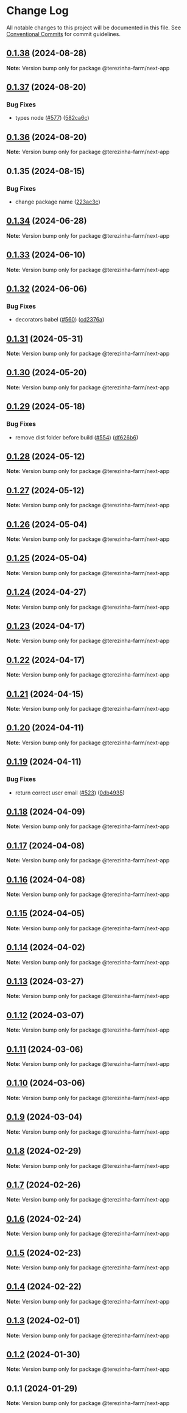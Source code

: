 # Change Log

All notable changes to this project will be documented in this file.
See [Conventional Commits](https://conventionalcommits.org) for commit guidelines.

## [0.1.38](https://github.com/ttoss/ttoss/compare/@terezinha-farm/next-app@0.1.37...@terezinha-farm/next-app@0.1.38) (2024-08-28)

**Note:** Version bump only for package @terezinha-farm/next-app

## [0.1.37](https://github.com/ttoss/ttoss/compare/@terezinha-farm/next-app@0.1.36...@terezinha-farm/next-app@0.1.37) (2024-08-20)

### Bug Fixes

- types node ([#577](https://github.com/ttoss/ttoss/issues/577)) ([582ca6c](https://github.com/ttoss/ttoss/commit/582ca6cd01f169e612b19a9dec41da0e7d3c5417))

## [0.1.36](https://github.com/ttoss/ttoss/compare/@terezinha-farm/next-app@0.1.35...@terezinha-farm/next-app@0.1.36) (2024-08-20)

**Note:** Version bump only for package @terezinha-farm/next-app

## 0.1.35 (2024-08-15)

### Bug Fixes

- change package name ([223ac3c](https://github.com/ttoss/ttoss/commit/223ac3cebe0c047e9a91e464de2151fc06187eee))

## [0.1.34](https://github.com/ttoss/ttoss/compare/@terezinha-farm/next-app@0.1.33...@terezinha-farm/next-app@0.1.34) (2024-06-28)

**Note:** Version bump only for package @terezinha-farm/next-app

## [0.1.33](https://github.com/ttoss/ttoss/compare/@terezinha-farm/next-app@0.1.32...@terezinha-farm/next-app@0.1.33) (2024-06-10)

**Note:** Version bump only for package @terezinha-farm/next-app

## [0.1.32](https://github.com/ttoss/ttoss/compare/@terezinha-farm/next-app@0.1.31...@terezinha-farm/next-app@0.1.32) (2024-06-06)

### Bug Fixes

- decorators babel ([#560](https://github.com/ttoss/ttoss/issues/560)) ([cd2376a](https://github.com/ttoss/ttoss/commit/cd2376a67c37205b205ef4d7a64d8055c05531f1))

## [0.1.31](https://github.com/ttoss/ttoss/compare/@terezinha-farm/next-app@0.1.30...@terezinha-farm/next-app@0.1.31) (2024-05-31)

**Note:** Version bump only for package @terezinha-farm/next-app

## [0.1.30](https://github.com/ttoss/ttoss/compare/@terezinha-farm/next-app@0.1.29...@terezinha-farm/next-app@0.1.30) (2024-05-20)

**Note:** Version bump only for package @terezinha-farm/next-app

## [0.1.29](https://github.com/ttoss/ttoss/compare/@terezinha-farm/next-app@0.1.28...@terezinha-farm/next-app@0.1.29) (2024-05-18)

### Bug Fixes

- remove dist folder before build ([#554](https://github.com/ttoss/ttoss/issues/554)) ([df626b6](https://github.com/ttoss/ttoss/commit/df626b6010d7592ca340f97e6353afdaf2210a74))

## [0.1.28](https://github.com/ttoss/ttoss/compare/@terezinha-farm/next-app@0.1.27...@terezinha-farm/next-app@0.1.28) (2024-05-12)

**Note:** Version bump only for package @terezinha-farm/next-app

## [0.1.27](https://github.com/ttoss/ttoss/compare/@terezinha-farm/next-app@0.1.26...@terezinha-farm/next-app@0.1.27) (2024-05-12)

**Note:** Version bump only for package @terezinha-farm/next-app

## [0.1.26](https://github.com/ttoss/ttoss/compare/@terezinha-farm/next-app@0.1.25...@terezinha-farm/next-app@0.1.26) (2024-05-04)

**Note:** Version bump only for package @terezinha-farm/next-app

## [0.1.25](https://github.com/ttoss/ttoss/compare/@terezinha-farm/next-app@0.1.24...@terezinha-farm/next-app@0.1.25) (2024-05-04)

**Note:** Version bump only for package @terezinha-farm/next-app

## [0.1.24](https://github.com/ttoss/ttoss/compare/@terezinha-farm/next-app@0.1.23...@terezinha-farm/next-app@0.1.24) (2024-04-27)

**Note:** Version bump only for package @terezinha-farm/next-app

## [0.1.23](https://github.com/ttoss/ttoss/compare/@terezinha-farm/next-app@0.1.22...@terezinha-farm/next-app@0.1.23) (2024-04-17)

**Note:** Version bump only for package @terezinha-farm/next-app

## [0.1.22](https://github.com/ttoss/ttoss/compare/@terezinha-farm/next-app@0.1.21...@terezinha-farm/next-app@0.1.22) (2024-04-17)

**Note:** Version bump only for package @terezinha-farm/next-app

## [0.1.21](https://github.com/ttoss/ttoss/compare/@terezinha-farm/next-app@0.1.20...@terezinha-farm/next-app@0.1.21) (2024-04-15)

**Note:** Version bump only for package @terezinha-farm/next-app

## [0.1.20](https://github.com/ttoss/ttoss/compare/@terezinha-farm/next-app@0.1.19...@terezinha-farm/next-app@0.1.20) (2024-04-11)

**Note:** Version bump only for package @terezinha-farm/next-app

## [0.1.19](https://github.com/ttoss/ttoss/compare/@terezinha-farm/next-app@0.1.18...@terezinha-farm/next-app@0.1.19) (2024-04-11)

### Bug Fixes

- return correct user email ([#523](https://github.com/ttoss/ttoss/issues/523)) ([0db4935](https://github.com/ttoss/ttoss/commit/0db493553f8b9c748b7edf4cd47bdbeeb5f53ee0))

## [0.1.18](https://github.com/ttoss/ttoss/compare/@terezinha-farm/next-app@0.1.17...@terezinha-farm/next-app@0.1.18) (2024-04-09)

**Note:** Version bump only for package @terezinha-farm/next-app

## [0.1.17](https://github.com/ttoss/ttoss/compare/@terezinha-farm/next-app@0.1.16...@terezinha-farm/next-app@0.1.17) (2024-04-08)

**Note:** Version bump only for package @terezinha-farm/next-app

## [0.1.16](https://github.com/ttoss/ttoss/compare/@terezinha-farm/next-app@0.1.15...@terezinha-farm/next-app@0.1.16) (2024-04-08)

**Note:** Version bump only for package @terezinha-farm/next-app

## [0.1.15](https://github.com/ttoss/ttoss/compare/@terezinha-farm/next-app@0.1.14...@terezinha-farm/next-app@0.1.15) (2024-04-05)

**Note:** Version bump only for package @terezinha-farm/next-app

## [0.1.14](https://github.com/ttoss/ttoss/compare/@terezinha-farm/next-app@0.1.13...@terezinha-farm/next-app@0.1.14) (2024-04-02)

**Note:** Version bump only for package @terezinha-farm/next-app

## [0.1.13](https://github.com/ttoss/ttoss/compare/@terezinha-farm/next-app@0.1.12...@terezinha-farm/next-app@0.1.13) (2024-03-27)

**Note:** Version bump only for package @terezinha-farm/next-app

## [0.1.12](https://github.com/ttoss/ttoss/compare/@terezinha-farm/next-app@0.1.11...@terezinha-farm/next-app@0.1.12) (2024-03-07)

**Note:** Version bump only for package @terezinha-farm/next-app

## [0.1.11](https://github.com/ttoss/ttoss/compare/@terezinha-farm/next-app@0.1.10...@terezinha-farm/next-app@0.1.11) (2024-03-06)

**Note:** Version bump only for package @terezinha-farm/next-app

## [0.1.10](https://github.com/ttoss/ttoss/compare/@terezinha-farm/next-app@0.1.9...@terezinha-farm/next-app@0.1.10) (2024-03-06)

**Note:** Version bump only for package @terezinha-farm/next-app

## [0.1.9](https://github.com/ttoss/ttoss/compare/@terezinha-farm/next-app@0.1.8...@terezinha-farm/next-app@0.1.9) (2024-03-04)

**Note:** Version bump only for package @terezinha-farm/next-app

## [0.1.8](https://github.com/ttoss/ttoss/compare/@terezinha-farm/next-app@0.1.7...@terezinha-farm/next-app@0.1.8) (2024-02-29)

**Note:** Version bump only for package @terezinha-farm/next-app

## [0.1.7](https://github.com/ttoss/ttoss/compare/@terezinha-farm/next-app@0.1.6...@terezinha-farm/next-app@0.1.7) (2024-02-26)

**Note:** Version bump only for package @terezinha-farm/next-app

## [0.1.6](https://github.com/ttoss/ttoss/compare/@terezinha-farm/next-app@0.1.5...@terezinha-farm/next-app@0.1.6) (2024-02-24)

**Note:** Version bump only for package @terezinha-farm/next-app

## [0.1.5](https://github.com/ttoss/ttoss/compare/@terezinha-farm/next-app@0.1.4...@terezinha-farm/next-app@0.1.5) (2024-02-23)

**Note:** Version bump only for package @terezinha-farm/next-app

## [0.1.4](https://github.com/ttoss/ttoss/compare/@terezinha-farm/next-app@0.1.3...@terezinha-farm/next-app@0.1.4) (2024-02-22)

**Note:** Version bump only for package @terezinha-farm/next-app

## [0.1.3](https://github.com/ttoss/ttoss/compare/@terezinha-farm/next-app@0.1.2...@terezinha-farm/next-app@0.1.3) (2024-02-01)

**Note:** Version bump only for package @terezinha-farm/next-app

## [0.1.2](https://github.com/ttoss/ttoss/compare/@terezinha-farm/next-app@0.1.1...@terezinha-farm/next-app@0.1.2) (2024-01-30)

**Note:** Version bump only for package @terezinha-farm/next-app

## 0.1.1 (2024-01-29)

**Note:** Version bump only for package @terezinha-farm/next-app
